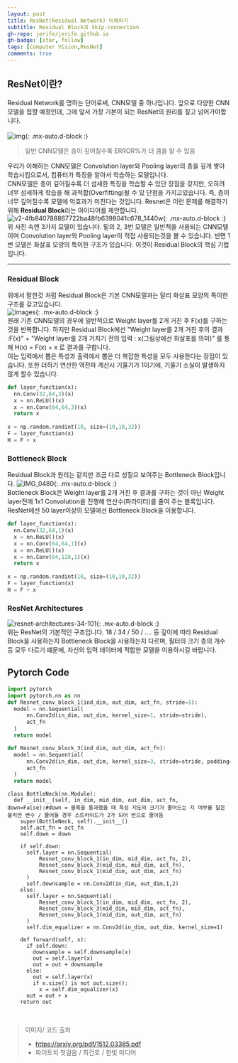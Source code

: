 ```yaml
---
layout: post
title: ResNet(Residual Network) 이해하기
subtitle: Residual Block과 Skip-connection
gh-repo: jerife/jerife.github.io
gh-badge: [star, follow]
tags: [Computer Vision,ResNet]
comments: true
---
```



## ResNet이란?
Residual Network를 명하는 단어로써, CNN모델 중 하나입니다. 앞으로 다양한 CNN 모델을 접할 예정인데, 그에 앞서 가장 기본이 되는 ResNet의 원리를 짚고 넘어가야합니다. <br/> <br/>
![img](https://user-images.githubusercontent.com/68190553/117818702-d3eefb80-b2a3-11eb-8e9b-759f9ba3a579.png){: .mx-auto.d-block :} 
> 일반 CNN모델은 층이 깊어질수록 ERROR%가 더 큼을 알 수 있음

우리가 이해하는 CNN모델은 Convolution layer와 Pooling layer의 층을 깊게 쌓아 학습시킴으로서, 컴퓨터가 특징을 알아서 학습하는 모델입니다.  <br/>
CNN모델은 층이 깊어질수록 더 섬세한 특징을 학습할 수 있단 장점을 갖지만, 오히려 너무 섬세하게 학습을 해 과적합(Overfitting)될 수 있 단점을 가지고있습니다.
즉, 층이 너무 깊어질수록 모델에 악효과가 미친다는 것입니다. Resnet은 이런 문제를 해결하기 위해  **Residual Block**라는  아이디어를 제안합니다. <br/>
![v2-4fb840788867722ba48fb6398041c678_1440w](https://user-images.githubusercontent.com/68190553/117786104-23bbcb80-b280-11eb-9b6e-55427faf1d62.jpg){: .mx-auto.d-block :} <br/>
위 사진 속엔 3가지 모델이 있습니다. 밑의 2, 3번 모델은 일반적을 사용되는 CNN모델이며 Convolution layer와 Pooling layer이 적접 사용되는것을 볼 수 있습니다. 
반면 1번 모델은 화살표 모양의 특이한 구조가 있습니다. 이것이 Residual Block의 핵심 기법입니다.

***

### Residual Block

위에서 말한것 처럼 Residual Block은 기본 CNN모델과는 달리 화살표 모양의 특이한 구조를 갖고있습니다.
<br/>
![images](https://user-images.githubusercontent.com/68190553/117819890-f5041c00-b2a4-11eb-89ef-68bad69af927.png){: .mx-auto.d-block :} <br/>
원래 기존 CNN모델의 경우에 일반적으로 Weight layer를 2개 거친 후 F(x)를 구하는 것을 반복합니다. 하지만 Residual Block에선 "Weight layer를 2개 거친 후의 결과 :F(x)" + "Weight layer를 2개 거치기 전의 입력 : x(그림상에선 화살표를 의미)" 를 통해 H(x) = F(x) + x 로 결과를 구합니다. <br/>
이는 입력에서 뽑은 특성과 출력에서 뽑은 더 복잡한 특성을 모두 사용한다는 장점이 있습니다. 또한 더하기 연산한 역전파 계산시 기울기가 1이기에, 기울기 소실이 발생하지 않게 할수 있습니다.<br/>
```python
def layer_function(x):
  nn.Conv(32,64,3)(x)
  x = nn.ReLU()(x)
  x = nn.Conv(64,64,3)(x)
  return x
  
x = np.random.randint(10, size=(10,10,32))
F = layer_function(x)
H = F + x
```

### Bottleneck Block
Residual Block과 원리는 같지만 조금 다르 성질으 보여주는 Bottleneck Block입니다.
![IMG_0480](https://user-images.githubusercontent.com/68190553/117821317-6bede480-b2a6-11eb-81b6-2b1aaae7c568.jpg){: .mx-auto.d-block :} <br/>
Bottleneck Block은  Weight layer를 2개 거친 후 결과를 구하는 것이 아닌  Weight layer전에 1x1 Convolution을 진행해 연산수(파라미터)를 줄여 주는 블록입니다. ResNet에선 50 layer이상의 모델에선 Bottleneck Block을 이용합니다.<br/>
```python
def layer_function(x):
  nn.Conv(32,64,1)(x)
  x = nn.ReLU()(x)
  x = nn.Conv(64,64,1)(x)
  x = nn.ReLU()(x)
  x = nn.Conv(64,128,1)(x)
  return x
  
x = np.random.randint(10, size=(10,10,32))
F = layer_function(x)
H = F + x
```
### ResNet Architectures
![resnet-architectures-34-101](https://user-images.githubusercontent.com/68190553/117823565-9345b100-b2a8-11eb-8b06-cfbe5511b053.png){: .mx-auto.d-block :} <br/>
위는 ResNet의 기본적인 구조입니다. 18 / 34 / 50 / .... 등 깊이에 따라 Residual Block을 사용하는지 Bottleneck Block을 사용하는지 다르며, 필터의 크기 층의 개수등 모두 다르기 떄문에, 자신의 입력 데이터에 적합한 모델을 이용하시길 바랍니다.<br/>


## Pytorch Code
```python
import pytorch
import pytorch.nn as nn
def Resnet_conv_block_1(ind_dim, out_dim, act_fn, stride=1):
  model = nn.Sequential(
      nn.Conv2d(in_dim, out_dim, kernel_size=1, stride=stride),
      act_fn
  )
  return model
```
```python
def Resnet_conv_block_3(ind_dim, out_dim, act_fn):
  model = nn.Sequential(
      nn.Conv2d(in_dim, out_dim, kernel_size=3, stride=stride, padding=1),
      act_fn
  )
  return model
```
```
class BottleNeck(nn.Module):
  def __init__(self, in_dim, mid_dim, out_dim, act_fn, down=False):#down = 블록을 통과했을 때 특성 지도의 크기가 줄어드는 지 여부를 닮은 불리언 변수 / 줄어들 경우 스트라이드가 2가 되어 반으로 줄어듬
    super(BottleNeck, self).__init__()
    self.act_fn = act_fn
    self.down = down

    if self.down:
      self.layer = nn.Sequential(
          Resnet_conv_block_1(in_dim, mid_dim, act_fn, 2),
          Resnet_conv_block_3(mid_dim, mid_dim, act_fn),
          Resnet_conv_block_1(mid_dim, out_dim, act_fn)
      )
      self.downsample = nn.Conv2d(in_dim, out_dim,1,2)
    else:
      self.layer = nn.Sequential(
          Resnet_conv_block_1(in_dim, mid_dim, act_fn, 2),
          Resnet_conv_block_3(mid_dim, mid_dim, act_fn),
          Resnet_conv_block_1(mid_dim, out_dim, act_fn)
      )
      self.dim_equalizer = nn.Conv2d(in_dim, out_dim, kernel_size=1)

    def forward(self, x):
      if self.down:
        downsample = self.downsample(x)
        out = self.layer(x)
        out = out + downsample
      else:
        out = self.layer(x)
        if x.size() is not out.size():
          x = self.dim_equalizer(x)
      out = out + x
    return out
```
<br/>

> 이미지/ 코드 출처
> * https://arxiv.org/pdf/1512.03385.pdf
> * 파이토치 첫걸음 / 최건호 / 한빛 미디어
